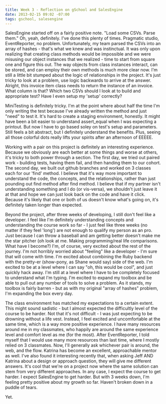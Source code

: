 ```yaml
---
title: Week 3 - Reflection on gSchool and SalesEngine
date: 2013-02-15 09:02 -07:00
tags: gschool, salesengine
---
```


SalesEngine started off on a fairly positive note. "Load some CSVs. Parse them." Oh, yeah, definitely. I've done this plenty of times. Pragmatic studio, EventReporter, no problem. Unfortunately, my team parsed the CSVs into an array of hashes - that's what we knew and was instinctual. It was only upon realizing that creating class methods would be impossible and we were misusing our object instances that we realized - time to start from square one and figure this out. The way objects from class instances interact, can be stored, and can employ their own methods is much more clear now. I'm still a little bit stumped about the logic of relationships in the project. It's just tricky to look at a problem, use logic backwards to arrive at the answer. Alright, this invoice item class needs to return the instance of an invoice. What column is that? Which two CSVs should I look at to build and appropriate test? Have I even setup my 'setup' correctly?

MiniTesting is definitely tricky. I'm at the point where about half the time I'm only writing the test because I've already written the method and just "need" to test it. It's hard to create a staging environment, honestly. It might have been a bit easier to understand assert_equal when I was expecting a printout. But now I have to go based soley on test's setup and parameters. Still feels a bit abstract, but I definitely understand the benefits. Plus, seeing all those colorful dots really lifts your spirits after an afternoon of EEEEE.

Working with a pair on this project is definitely an interesting experience. Because we obviously are each better at some things and worse at others, it's tricky to both power through a section. The first day, we tried out paired work - building tests, having them fail, and then handing them to our cohort. The second day, we built out github branches and worked on 3 classes each for our 'find' method. I believe that it's way more important to understand the code, the concepts, and the relationships, rather than just pounding out find method after find method. I believe that if my partner isn't understanding something and I do (or vis-versa), we shouldn't just leave it at that and hope we can just look back on the code and have it click. Because it's likely that one or both of us doesn't know what's going on, it's definitely taken longer than expected.

Beyond the project, after three weeks of developing, I still don't feel like a developer. I feel like I'm definitely understanding concepts and understanding the course work so far - I just feel like three weeks (no matter if they feel 'long') are not enough to qualify my person as an pro. Just because I can throw a baseball and am getting better doesn't make me the star pitcher (oh look at me. Making programming/real life comparisons. What have I become?) I'm, of course, very excited about the rest of the journey. I'm not horribly worried about "feeling" like a developer - I'm sure that will come with time. I'm excited about combining the Ruby backend with the pretty-er (show-pony, as Shane would say) side of the web. I'm excited to be at a level where I can say "oh, this would be cool", and just quickly hack away. I'm still at a level where I have to be completely focused to understand what I'm typing. I'm excited to expand my toolbox and be able to pull out any number of tools to solve a problem. As it stands, my toolbox is fairly barren - but as with my original "array of hashes" problem, I'm expanding the box every day.

The class environment has matched my expectations to a certain extent. This might sound sadistic - but I almost expected the difficultly level of the course to be harder. Not that it's not difficult - I was just expecting to be drowning without a life vest. Instead, I feel excited and uncomfortable at the same time, which is a way more positive experience. I have many resources around me in my classmates, who happily are around the same experience level and comfort level as me (for the most). After EventReporter, I told myself that I would use many more resources than last time, where I mostly relied on 3 classmates. Now, I'll generally ask whichever pair is around, the web, and the flow. Katrina has become an excellent, approachable mentor as well. I've also found it interesting recently that, when asking Jeff AND Katrina about a design or approach question, they will give me different answers. It's cool that we're on a project now where the same solution can stem from very different approaches. In any case, I expect the course to get harder. I expect SalesEngine to get harder. But with 3 weeks down, I'm feeling pretty positive about my growth so far. Haven't broken down in a puddle of tears. 

Yet.